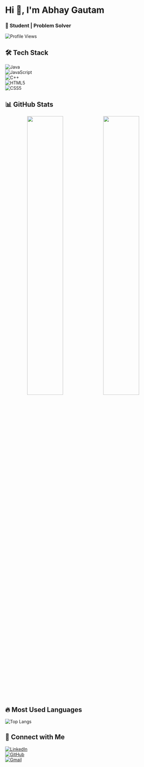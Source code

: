 # Hi 👋, I'm Abhay Gautam  
### 🚀 Student | Problem Solver  

![Profile Views](https://komarev.com/ghpvc/?username=abhaystd9074&label=Profile%20Views&color=blue&style=flat)  

## 🛠️ Tech Stack  
![Java](https://img.shields.io/badge/Java-ED8B00?style=for-the-badge&logo=java&logoColor=white)  
![JavaScript](https://img.shields.io/badge/JavaScript-F7DF1E?style=for-the-badge&logo=javascript&logoColor=black)  
![C++](https://img.shields.io/badge/C-00599C?style=for-the-badge&logo=c&logoColor=white)    
![HTML5](https://img.shields.io/badge/HTML5-E34F26?style=for-the-badge&logo=html5&logoColor=white)  
![CSS5](https://img.shields.io/badge/CSS3-1572B6?style=for-the-badge&logo=css3&logoColor=white)  
 

## 📊 GitHub Stats  
<div align="center">
  <img width="48%" src="https://github-readme-stats.vercel.app/api?username=abhaystd9074&show_icons=true&theme=radical&cache_seconds=86400" />
  <img width="48%" src="https://github-readme-streak-stats.herokuapp.com/?user=abhaystd9074&theme=radical" />
</div>

## 🔥 Most Used Languages  
![Top Langs](https://github-readme-stats.vercel.app/api/top-langs/?username=abhaystd9074&layout=compact&theme=radical)

## 🔗 Connect with Me  
[![LinkedIn](https://img.shields.io/badge/LinkedIn-0077B5?style=for-the-badge&logo=linkedin&logoColor=white)](https://www.linkedin.com/in/abhay-gautam-995460239/)  
[![GitHub](https://img.shields.io/badge/GitHub-100000?style=for-the-badge&logo=github&logoColor=white)](https://github.com/abhaystd9074)  
[![Gmail](https://img.shields.io/badge/Gmail-D14836?style=for-the-badge&logo=gmail&logoColor=white)](mailto:abhaygautam907457@gmail.com)  
